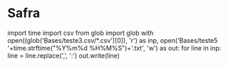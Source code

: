 # Safra
import time
import csv
from glob import glob
with open((glob('Bases/teste3.csv/*.csv')[0]), 'r') as inp, open('Bases/teste5 '+time.strftime("%Y%m%d %H%M%S")+'.txt', 'w') as out:
    for line in inp:
        line = line.replace(',', ':')
        out.write(line)

